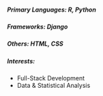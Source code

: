 ##### Primary Languages: R, Python
##### Frameworks: Django
##### Others: HTML, CSS 

##### Interests:
* Full-Stack Development
* Data & Statistical Analysis
